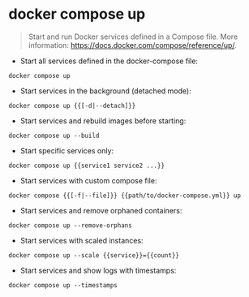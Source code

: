 # docker compose up

> Start and run Docker services defined in a Compose file.
> More information: <https://docs.docker.com/compose/reference/up/>.

- Start all services defined in the docker-compose file:

`docker compose up`

- Start services in the background (detached mode):

`docker compose up {{[-d|--detach]}}`

- Start services and rebuild images before starting:

`docker compose up --build`

- Start specific services only:

`docker compose up {{service1 service2 ...}}`

- Start services with custom compose file:

`docker compose {{[-f|--file]}} {{path/to/docker-compose.yml}} up`

- Start services and remove orphaned containers:

`docker compose up --remove-orphans`

- Start services with scaled instances:

`docker compose up --scale {{service}}={{count}}`

- Start services and show logs with timestamps:

`docker compose up --timestamps`
